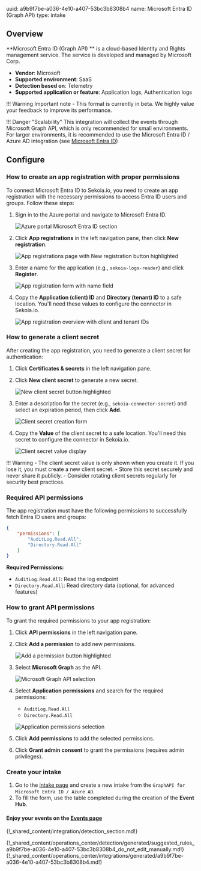 uuid: a9b9f7be-a036-4e10-a407-53bc3b8308b4
name: Microsoft Entra ID (Graph API)
type: intake

## Overview

**Microsoft Entra ID (Graph API) ** is a cloud-based Identity and Rights management service. The service is developed and managed by Microsoft Corp.

- **Vendor**: Microsoft
- **Supported environment**: SaaS
- **Detection based on**: Telemetry
- **Supported application or feature**: Application logs, Authentication logs

!!! Warning
    Important note - This format is currently in beta. We highly value your feedback to improve its performance.
    
!!! Danger "Scalability"
    This integration will collect the events through Microsoft Graph API, which is only recommended for small environments. For larger environments, it is recommended to use the Microsoft Entra ID / Azure AD integration (see [Microsoft Entra ID](entra_id.md))

## Configure

### How to create an app registration with proper permissions

To connect Microsoft Entra ID to Sekoia.io, you need to create an app registration with the necessary permissions to access Entra ID users and groups. Follow these steps:

1. Sign in to the Azure portal and navigate to Microsoft Entra ID.

    ![Azure portal Microsoft Entra ID section](/assets/integration/cloud_and_saas/entra_id/entra_id_application_1.png)

2. Click **App registrations** in the left navigation pane, then click **New registration**.

    ![App registrations page with New registration button highlighted](/assets/integration/cloud_and_saas/entra_id/entra_id_application_2.png)

3. Enter a name for the application (e.g., `sekoia-logs-reader`) and click **Register**.

    ![App registration form with name field](/assets/integration/cloud_and_saas/entra_id/entra_id_application_3.png)

4. Copy the **Application (client) ID** and **Directory (tenant) ID** to a safe location. You'll need these values to configure the connector in Sekoia.io.

    ![App registration overview with client and tenant IDs](/assets/integration/cloud_and_saas/entra_id/entra_id_application_4.png)

### How to generate a client secret

After creating the app registration, you need to generate a client secret for authentication:

1. Click **Certificates & secrets** in the left navigation pane.

2. Click **New client secret** to generate a new secret.

    ![New client secret button highlighted](/assets/integration/cloud_and_saas/entra_id/entra_id_application_5.png)

3. Enter a description for the secret (e.g., `sekoia-connector-secret`) and select an expiration period, then click **Add**.

    ![Client secret creation form](/assets/integration/cloud_and_saas/entra_id/entra_id_application_6.png)

4. Copy the **Value** of the client secret to a safe location. You'll need this secret to configure the connector in Sekoia.io.

    ![Client secret value display](/assets/integration/cloud_and_saas/entra_id/entra_id_application_7.png)

!!! Warning
    - The client secret value is only shown when you create it. If you lose it, you must create a new client secret.
    - Store this secret securely and never share it publicly.
    - Consider rotating client secrets regularly for security best practices.

### Required API permissions

The app registration must have the following permissions to successfully fetch Entra ID users and groups:

```json
{
    "permissions": [
        "AuditLog.Read.All",
        "Directory.Read.All"
    ]
}
```

**Required Permissions:**
- `AuditLog.Read.All`: Read the log endpoint
- `Directory.Read.All`: Read directory data (optional, for advanced features)

### How to grant API permissions

To grant the required permissions to your app registration:

1. Click **API permissions** in the left navigation pane.

2. Click **Add a permission** to add new permissions.

    ![Add a permission button highlighted](/assets/integration/cloud_and_saas/entra_id/entra_id_application_8.png)

3. Select **Microsoft Graph** as the API.

    ![Microsoft Graph API selection](/assets/integration/cloud_and_saas/entra_id/entra_id_application_9.png)

4. Select **Application permissions** and search for the required permissions:
   - `AuditLog.Read.All`
   - `Directory.Read.All`

    ![Application permissions selection](/assets/integration/cloud_and_saas/entra_id/entra_id_application_10.png)

5. Click **Add permissions** to add the selected permissions.

6. Click **Grant admin consent** to grant the permissions (requires admin privileges).

### Create your intake

1. Go to the [intake page](https://app.sekoia.io/operations/intakes) and create a new intake from the `GraphAPI for Microsoft Entra ID / Azure AD`.
2. To fill the form, use the table completed during the creation of the **Event Hub**.


#### Enjoy your events on the [Events page](https://app.sekoia.io/operations/events)

{!_shared_content/integration/detection_section.md!}

{!_shared_content/operations_center/detection/generated/suggested_rules_a9b9f7be-a036-4e10-a407-53bc3b8308b4_do_not_edit_manually.md!}
{!_shared_content/operations_center/integrations/generated/a9b9f7be-a036-4e10-a407-53bc3b8308b4.md!}



